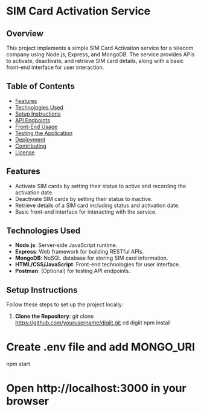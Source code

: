 # SIM Card Activation Service

## Overview

This project implements a simple SIM Card Activation service for a telecom company using Node.js, Express, and MongoDB. The service provides APIs to activate, deactivate, and retrieve SIM card details, along with a basic front-end interface for user interaction.

## Table of Contents

- [Features](#features)
- [Technologies Used](#technologies-used)
- [Setup Instructions](#setup-instructions)
- [API Endpoints](#api-endpoints)
- [Front-End Usage](#front-end-usage)
- [Testing the Application](#testing-the-application)
- [Deployment](#deployment)
- [Contributing](#contributing)
- [License](#license)

## Features

- Activate SIM cards by setting their status to active and recording the activation date.
- Deactivate SIM cards by setting their status to inactive.
- Retrieve details of a SIM card including status and activation date.
- Basic front-end interface for interacting with the service.

## Technologies Used

- **Node.js**: Server-side JavaScript runtime.
- **Express**: Web framework for building RESTful APIs.
- **MongoDB**: NoSQL database for storing SIM card information.
- **HTML/CSS/JavaScript**: Front-end technologies for user interface.
- **Postman**: (Optional) for testing API endpoints.

## Setup Instructions

Follow these steps to set up the project locally:

1. **Clone the Repository**:
   git clone https://github.com/yourusername/digiit.git
cd digiit
npm install
# Create .env file and add MONGO_URI
npm start
# Open http://localhost:3000 in your browser

   
   
   

